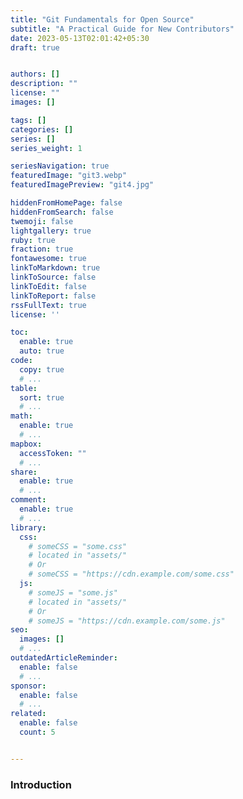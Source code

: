 ```yaml
---
title: "Git Fundamentals for Open Source"
subtitle: "A Practical Guide for New Contributors"
date: 2023-05-13T02:01:42+05:30
draft: true


authors: []
description: ""
license: ""
images: []

tags: []
categories: []
series: []
series_weight: 1

seriesNavigation: true
featuredImage: "git3.webp"
featuredImagePreview: "git4.jpg"

hiddenFromHomePage: false
hiddenFromSearch: false
twemoji: false
lightgallery: true
ruby: true
fraction: true
fontawesome: true
linkToMarkdown: true
linkToSource: false
linkToEdit: false
linkToReport: false
rssFullText: true
license: ''

toc:
  enable: true
  auto: true
code:
  copy: true
  # ...
table:
  sort: true
  # ...
math:
  enable: true
  # ...
mapbox:
  accessToken: ""
  # ...
share:
  enable: true
  # ...
comment:
  enable: true
  # ...
library:
  css:
    # someCSS = "some.css"
    # located in "assets/"
    # Or
    # someCSS = "https://cdn.example.com/some.css"
  js:
    # someJS = "some.js"
    # located in "assets/"
    # Or
    # someJS = "https://cdn.example.com/some.js"
seo:
  images: []
  # ...
outdatedArticleReminder:
  enable: false
  # ...
sponsor:
  enable: false
  # ...
related:
  enable: false
  count: 5


---
```


### Introduction


